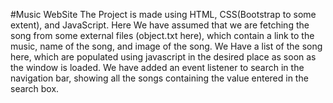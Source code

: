 #Music WebSite
The Project is made using HTML, CSS(Bootstrap to some extent), and JavaScript.
Here We have assumed that we are fetching the song from some external files (object.txt here), which contain a link to the music, name of the song, and image of the song.
We Have a list of the song here, which are populated using javascript in the desired place as soon as the window is loaded.
We have added an event listener to search in the navigation bar, showing all the songs containing the value entered in the search box.
